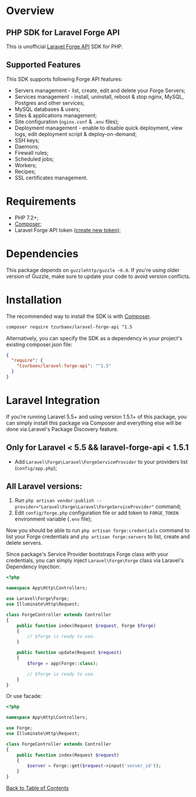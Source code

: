# Overview

## PHP SDK for Laravel Forge API

This is unofficial [Laravel Forge API](https://forge.laravel.com/api-documentation) SDK for PHP.

## Supported Features

This SDK supports following Forge API features:

- Servers management - list, create, edit and delete your Forge Servers;
- Services management - install, uninstall, reboot & stop nginx, MySQL, Postgres and other services;
- MySQL databases & users;
- Sites & applications management;
- Site configuration (`nginx.conf` & `.env` files);
- Deployment management - enable to disable quick deployment, view logs, edit deployment script & deploy-on-demand;
- SSH keys;
- Daemons;
- Firewall rules;
- Scheduled jobs;
- Workers;
- Recipes;
- SSL certificates management.

# Requirements

- PHP 7.2+;
- [Composer](https://getcomposer.org);
- Laravel Forge API token ([create new token](https://forge.laravel.com/user/profile));

# Dependencies

This package depends on `guzzlehttp/guzzle ~6.0`. If you're using older version of Guzzle, make sure to update your code to avoid version conflicts.

# Installation

The recommended way to install the SDK is with [Composer](https://getcomposer.org).

```sh
composer require tzurbaev/laravel-forge-api ^1.5
```

Alternatively, you can specify the SDK as a dependency in your project's existing composer.json file:

```json
{
  "require": {
    "tzurbaev/laravel-forge-api": "^1.5"
  }
}
```

# Laravel Integration

If you're running Laravel 5.5+ and using version 1.5.1+ of this package, you can simply install this package via Composer and everything else will be done via Laravel's Package Discovery feature.

## Only for Laravel < 5.5 && laravel-forge-api < 1.5.1
- Add `Laravel\Forge\Laravel\ForgeServiceProvider` to your providers list (`config/app.php`);

## All Laravel versions:
1. Run `php artisan vendor:publish --provider="Laravel\Forge\Laravel\ForgeServiceProvider"` command;
1. Edit `config/forge.php` configuration file or add token to `FORGE_TOKEN` environment variable (`.env` file);

Now you should be able to run `php artisan forge:credentials` command to list your Forge credentials and `php artisan forge:servers` to list, create and delete servers.

Since package's Service Provider bootstraps Forge class with your credentials, you can simply inject `Laravel\Forge\Forge` class via Laravel's Dependency Injection:

```php
<?php

namespace App\Http\Controllers;

use Laravel\Forge\Forge;
use Illuminate\Http\Request;

class ForgeController extends Controller
{
    public function index(Request $request, Forge $forge)
    {
        // $forge is ready to use.
    }

    public function update(Request $request)
    {
        $forge = app(Forge::class);

        // $forge is ready to use.
    }
}
```

Or use facade:


```php
<?php

namespace App\Http\Controllers;

use Forge;
use Illuminate\Http\Request;

class ForgeController extends Controller
{
    public function index(Request $request)
    {
        $server = Forge::get($request->input('server_id'));
    }
}
```

[Back to Table of Contents](./readme.md)
